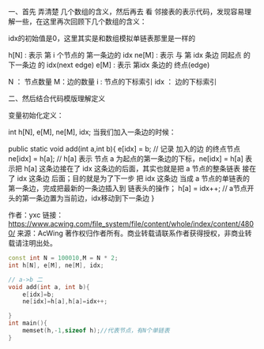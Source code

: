 一、首先 弄清楚 几个数组的含义，然后再去 看 邻接表的表示代码，发现容易理解一些，在这里再次回顾下几个数组的含义：

idx的初始值是0，这里其实是和数组模拟单链表那里是一样的


h[N] : 表示 第 i 个节点的 第一条边的 idx
ne[M] : 表示 与 第 idx 条边 同起点 的 下一条边 的 idx(next edge)
e[M] : 表示 第idx 条边的 终点(edge)

N ： 节点数量
M：边的数量
i : 节点的下标索引
idx ： 边的下标索引

二、然后结合代码模版理解定义

变量初始化定义：

int h[N], e[M], ne[M], idx;
当我们加入一条边的时候：

public static void add(int a,int b){
     e[idx] = b;      // 记录 加入的边 的终点节点
     ne[idx] = h[a]; // h[a] 表示 节点 a 为起点的第一条边的下标，ne[idx] = h[a] 表示把 h[a] 这条边接在了 idx 这条边的后面，其实也就是把 a 节点的整条链表 接在了 idx 这条边 后面；目的就是为了下一步 把 idx 这条边 当成 a 节点的单链表的 第一条边，完成把最新的一条边插入到 链表头的操作；
     h[a] = idx++; // a节点开头的第一条边置为当前边，idx移动到下一条边
}


作者：yxc
链接：https://www.acwing.com/file_system/file/content/whole/index/content/4800/
来源：AcWing
著作权归作者所有。商业转载请联系作者获得授权，非商业转载请注明出处。

```c++
const int N = 100010,M = N * 2;
int h[N], e[M], ne[M], idx;

// a->b 二
void add(int a, int b){
    e[idx]=b;
    ne[idx]=h[a],h[a]=idx++;

}
int main(){
    memset(h,-1,sizeof h);//代表节点，有N个单链表
}
```